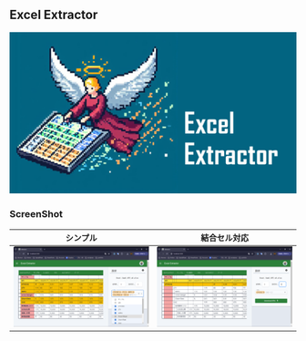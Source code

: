 ## Excel Extractor

![image](public/cover.png)

### ScreenShot

|                      シンプル                       |                          結合セル対応                           |
| :-------------------------------------------------: | :-------------------------------------------------------------: |
| ![Simple Example](assets/images/example-simple.png) | ![Concatenated Example](assets/images/example-concatenated.png) |
